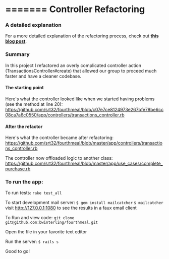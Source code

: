 =======
Controller Refactoring
==========

### A detailed explanation

For a more detailed explanation of the refactoring process, check out **[this blog post](http://www.simontaranto.com/2013/12/11/it-all-comes-together-ruby-js-and-functional-programming.html)**.

### Summary

In this project I refactored an overly complicated controller action (TransactionsController#create) that allowed our group to proceed much faster and have a cleaner codebase.

#### The starting point
Here's what the controller looked like when we started having problems (see the method at line 20): https://github.com/srt32/fourthmeal/blob/c07e7ce8124973e267bfe78be6cc08ca7a6c0550/app/controllers/transactions_controller.rb


#### After the refactor
Here's what the controller became after refactoring:  https://github.com/srt32/fourthmeal/blob/master/app/controllers/transactions_controller.rb

The controller now offloaded logic to another class:  
https://github.com/srt32/fourthmeal/blob/master/app/use_cases/complete_purchase.rb





### To run the app:

To run tests:
`rake test_all`

To start development mail server:
`$ gem install mailcatcher`
`$ mailcatcher`
visit http://127.0.0.1:1080 to see the results in a faux email client

To Run and view code:
 `git clone git@github.com:bwinterling/fourthmeal.git`
 
 Open the file in your favorite text editor
 
 Run the server: 
 `$ rails s`
 
 Good to go!
